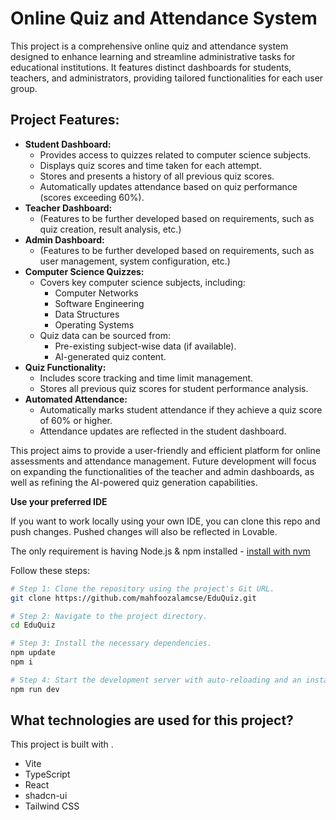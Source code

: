 # Online Quiz and Attendance System

This project is a comprehensive online quiz and attendance system designed to enhance learning and streamline administrative tasks for educational institutions. It features distinct dashboards for students, teachers, and administrators, providing tailored functionalities for each user group.

## Project Features:

* **Student Dashboard:**
    * Provides access to quizzes related to computer science subjects.
    * Displays quiz scores and time taken for each attempt.
    * Stores and presents a history of all previous quiz scores.
    * Automatically updates attendance based on quiz performance (scores exceeding 60%).
* **Teacher Dashboard:**
    * (Features to be further developed based on requirements, such as quiz creation, result analysis, etc.)
* **Admin Dashboard:**
    * (Features to be further developed based on requirements, such as user management, system configuration, etc.)
* **Computer Science Quizzes:**
    * Covers key computer science subjects, including:
        * Computer Networks
        * Software Engineering
        * Data Structures
        * Operating Systems
    * Quiz data can be sourced from:
        * Pre-existing subject-wise data (if available).
        * AI-generated quiz content.
* **Quiz Functionality:**
    * Includes score tracking and time limit management.
    * Stores all previous quiz scores for student performance analysis.
* **Automated Attendance:**
    * Automatically marks student attendance if they achieve a quiz score of 60% or higher.
    * Attendance updates are reflected in the student dashboard.

This project aims to provide a user-friendly and efficient platform for online assessments and attendance management. Future development will focus on expanding the functionalities of the teacher and admin dashboards, as well as refining the AI-powered quiz generation capabilities.


**Use your preferred IDE**

If you want to work locally using your own IDE, you can clone this repo and push changes. Pushed changes will also be reflected in Lovable.

The only requirement is having Node.js & npm installed - [install with nvm](https://github.com/nvm-sh/nvm#installing-and-updating)

Follow these steps:

```sh
# Step 1: Clone the repository using the project's Git URL.
git clone https://github.com/mahfoozalamcse/EduQuiz.git

# Step 2: Navigate to the project directory.
cd EduQuiz

# Step 3: Install the necessary dependencies.
npm update
npm i

# Step 4: Start the development server with auto-reloading and an instant preview.
npm run dev
```


## What technologies are used for this project?

This project is built with .

- Vite
- TypeScript
- React
- shadcn-ui
- Tailwind CSS

